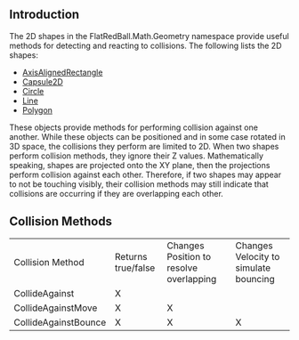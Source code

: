 ## Introduction

The 2D shapes in the FlatRedBall.Math.Geometry namespace provide useful methods for detecting and reacting to collisions. The following lists the 2D shapes:

-   [AxisAlignedRectangle](/frb/docs/index.php?title=FlatRedBall.Math.Geometry.AxisAlignedRectangle "FlatRedBall.Math.Geometry.AxisAlignedRectangle")
-   [Capsule2D](/frb/docs/index.php?title=FlatRedBall.Math.Geometry.Capsule2D "FlatRedBall.Math.Geometry.Capsule2D")
-   [Circle](/frb/docs/index.php?title=FlatRedBall.Math.Geometry.Circle "FlatRedBall.Math.Geometry.Circle")
-   [Line](/frb/docs/index.php?title=FlatRedBall.Math.Geometry.Line "FlatRedBall.Math.Geometry.Line")
-   [Polygon](/frb/docs/index.php?title=FlatRedBall.Math.Geometry.Polygon "FlatRedBall.Math.Geometry.Polygon")

These objects provide methods for performing collision against one another. While these objects can be positioned and in some case rotated in 3D space, the collisions they perform are limited to 2D. When two shapes perform collision methods, they ignore their Z values. Mathematically speaking, shapes are projected onto the XY plane, then the projections perform collision against each other. Therefore, if two shapes may appear to not be touching visibly, their collision methods may still indicate that collisions are occurring if they are overlapping each other.

## Collision Methods

|                      |                    |                                         |                                       |
|----------------------|--------------------|-----------------------------------------|---------------------------------------|
| Collision Method     | Returns true/false | Changes Position to resolve overlapping | Changes Velocity to simulate bouncing |
| CollideAgainst       | X                  |                                         |                                       |
| CollideAgainstMove   | X                  | X                                       |                                       |
| CollideAgainstBounce | X                  | X                                       | X                                     |
